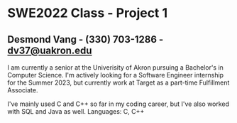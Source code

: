 # SWE2022 Class - Project 1
## Desmond Vang - (330) 703-1286 - dv37@uakron.edu

I am currently a senior at the Univerisity of Akron pursuing a Bachelor's in Computer Science.
I'm actively looking for a Software Engineer internship for the Summer 2023, but currently work at Target as a part-time Fulfillment Associate.

I've mainly used C and C++ so far in my coding career, but I've also worked with SQL and Java as well.
Languages: C, C++
